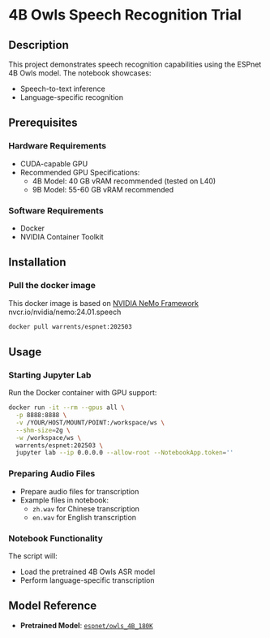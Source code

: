 # 4B Owls Speech Recognition Trial

## Description
This project demonstrates speech recognition capabilities using the ESPnet 4B Owls model. The notebook showcases:
- Speech-to-text inference
- Language-specific recognition

## Prerequisites
### Hardware Requirements
- CUDA-capable GPU
- Recommended GPU Specifications:
  - 4B Model: 40 GB vRAM recommended (tested on L40)
  - 9B Model: 55-60 GB vRAM recommended

### Software Requirements
- Docker
- NVIDIA Container Toolkit

## Installation

### Pull the docker image
This docker image is based on [NVIDIA NeMo Framework](https://catalog.ngc.nvidia.com/orgs/nvidia/containers/nemo) nvcr.io/nvidia/nemo:24.01.speech 
```bash
docker pull warrents/espnet:202503
```

## Usage

### Starting Jupyter Lab
Run the Docker container with GPU support:
```bash
docker run -it --rm --gpus all \
  -p 8888:8888 \
  -v /YOUR/HOST/MOUNT/POINT:/workspace/ws \
  --shm-size=2g \
  -w /workspace/ws \
  warrents/espnet:202503 \
  jupyter lab --ip 0.0.0.0 --allow-root --NotebookApp.token=''
```

### Preparing Audio Files
- Prepare audio files for transcription
- Example files in notebook: 
  - `zh.wav` for Chinese transcription
  - `en.wav` for English transcription

### Notebook Functionality
The script will:
- Load the pretrained 4B Owls ASR model
- Perform language-specific transcription

## Model Reference
- **Pretrained Model**: [`espnet/owls_4B_180K`](https://huggingface.co/espnet/owls_4B_180K)
